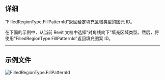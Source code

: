 ## 详细
“FilledRegionType.FillPatternId”返回给定填充区域类型的图元 ID。

在下面的示例中，从当前 Revit 文档中选择“对角线向下”填充区域类型。然后，将使用“FilledRegionType.FillPatternId”返回填充图案 ID。

___
## 示例文件

![FilledRegionType.FillPatternId](./Revit.Elements.FilledRegionType.FillPatternId_img.jpg)
